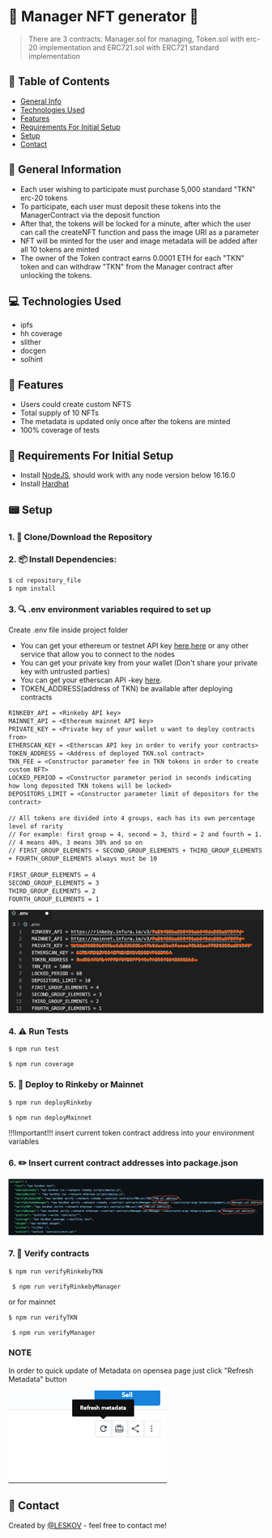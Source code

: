 # 🤵 Manager NFT generator 🤵
> There are 3 contracts: Manager.sol for managing, Token.sol with erc-20 implementation and ERC721.sol with ERC721 standard implementation

## 📁 Table of Contents
* [General Info](#-general-information)
* [Technologies Used](#-technologies-used)
* [Features](#-features)
* [Requirements For Initial Setup](#-requirements-for-initial-setup)
* [Setup](#-setup)
* [Contact](#-contact)



## 🚩 General Information
- Each user wishing to participate must purchase 5,000 standard "TKN" erc-20 tokens
- To participate, each user must deposit these tokens into the ManagerContract via the deposit function
- After that, the tokens will be locked for a minute, after which the user can call the createNFT function and pass the image URI as a parameter
- NFT will be minted for the user and image metadata will be added after all 10 tokens are minted
- The owner of the Token contract earns 0.0001 ETH for each "TKN" token and can withdraw "TKN" from the Manager contract after unlocking the tokens.


 
## 💻 Technologies Used
- ipfs
- hh coverage
- slither
- docgen
- solhint

## 🌟 Features
- Users could create custom NFTS
- Total supply of 10 NFTs
- The metadata is updated only once after the tokens are minted
- 100% coverage of tests

## 👀 Requirements For Initial Setup
- Install [NodeJS](https://nodejs.org/en/), should work with any node version below 16.16.0
- Install [Hardhat](https://hardhat.org/)

## 📟 Setup
### 1. 💾 Clone/Download the Repository
### 2. 📦 Install Dependencies:
```
$ cd repository_file
$ npm install
```
### 3. 🔍 .env environment variables required to set up
Create .env file inside project folder
- You can get your ethereum or testnet API key [here](https://infura.io/dashboard/ethereum),[here](https://www.alchemy.com) or any other service that allow you to connect to the nodes
- You can get your private key from your wallet (Don't share your private key with untrusted parties) 
- You can get your etherscan API -key [here](https://etherscan.io/myapikey).
- TOKEN_ADDRESS(address of TKN) be available after deploying contracts
```
RINKEBY_API = <Rinkeby API key>
MAINNET_API = <Ethereum mainnet API key>
PRIVATE_KEY = <Private key of your wallet u want to deploy contracts from>
ETHERSCAN_KEY = <Etherscan API key in order to verify your contracts>
TOKEN_ADDRESS = <Address of deployed TKN.sol contract>
TKN_FEE = <Constructor parameter fee in TKN tokens in order to create custom NFT>
LOCKED_PERIOD = <Constructor parameter period in seconds indicating how long deposited TKN tokens will be locked>
DEPOSITORS_LIMIT = <Constructor parameter limit of depositors for the contract>

// All tokens are divided into 4 groups, each has its own percentage level of rarity
// For example: first group = 4, second = 3, third = 2 and fourth = 1.
// 4 means 40%, 3 means 30% and so on
// FIRST_GROUP_ELEMENTS + SECOND_GROUP_ELEMENTS + THIRD_GROUP_ELEMENTS + FOURTH_GROUP_ELEMENTS always must be 10

FIRST_GROUP_ELEMENTS = 4
SECOND_GROUP_ELEMENTS = 3
THIRD_GROUP_ELEMENTS = 2
FOURTH_GROUP_ELEMENTS = 1
```

![Example screenshot](./helpers/Screenshot9.png)

### 4. ⚠️ Run Tests
```
$ npm run test
```

```
$ npm run coverage
```

### 5. 🚀 Deploy to Rinkeby or Mainnet
```
$ npm run deployRinkeby
``` 
```
$ npm run deployMainnet 
``` 

!!!Important!!! 
insert current token contract address into your environment variables

### 6. ✏️ Insert current contract addresses into package.json
![Example screenshot](./helpers/Screenshot7.png)

### 7. 📜 Verify contracts
```
$ npm run verifyRinkebyTKN 
```

```
 $ npm run verifyRinkebyManager
```
or for mainnet
```
$ npm run verifyTKN
```

```
 $ npm run verifyManager
```

### NOTE
In order to quick update of Metadata on opensea page just click "Refresh Metadata" button


![Example screenshot](./helpers/Screenshot8.png)


## 💬 Contact
Created by [@LESKOV](https://www.linkedin.com/in/ivan-leskov-4b5664189/) - feel free to contact me!








